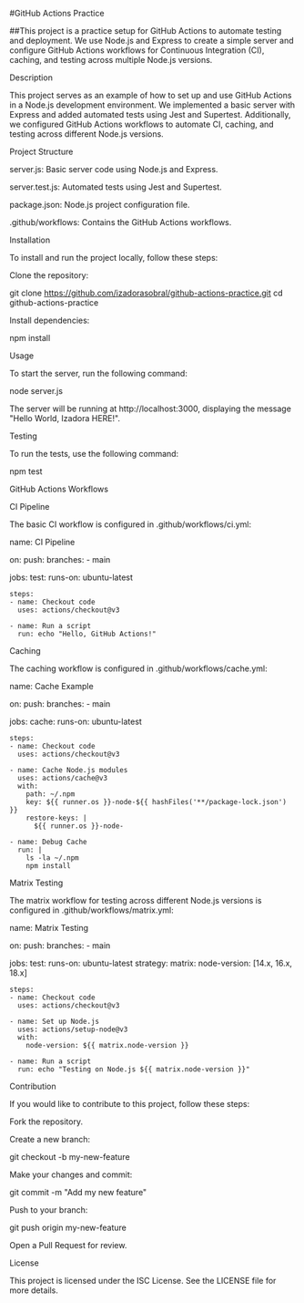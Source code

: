 #GitHub Actions Practice

##This project is a practice setup for GitHub Actions to automate testing and deployment. We use Node.js and Express to create a simple server and configure GitHub Actions workflows for Continuous Integration (CI), caching, and testing across multiple Node.js versions.

Description

This project serves as an example of how to set up and use GitHub Actions in a Node.js development environment. We implemented a basic server with Express and added automated tests using Jest and Supertest. Additionally, we configured GitHub Actions workflows to automate CI, caching, and testing across different Node.js versions.

Project Structure

server.js: Basic server code using Node.js and Express.

server.test.js: Automated tests using Jest and Supertest.

package.json: Node.js project configuration file.

.github/workflows: Contains the GitHub Actions workflows.

Installation

To install and run the project locally, follow these steps:

Clone the repository:

git clone https://github.com/izadorasobral/github-actions-practice.git
cd github-actions-practice

Install dependencies:

npm install

Usage

To start the server, run the following command:

node server.js

The server will be running at http://localhost:3000, displaying the message "Hello World, Izadora HERE!".

Testing

To run the tests, use the following command:

npm test

GitHub Actions Workflows

CI Pipeline

The basic CI workflow is configured in .github/workflows/ci.yml:

name: CI Pipeline

on:
  push:
    branches:
      - main

jobs:
  test:
    runs-on: ubuntu-latest

    steps:
    - name: Checkout code
      uses: actions/checkout@v3

    - name: Run a script
      run: echo "Hello, GitHub Actions!"

Caching

The caching workflow is configured in .github/workflows/cache.yml:

name: Cache Example

on:
  push:
    branches:
      - main

jobs:
  cache:
    runs-on: ubuntu-latest

    steps:
    - name: Checkout code
      uses: actions/checkout@v3

    - name: Cache Node.js modules
      uses: actions/cache@v3
      with:
        path: ~/.npm
        key: ${{ runner.os }}-node-${{ hashFiles('**/package-lock.json') }}
        restore-keys: |
          ${{ runner.os }}-node-

    - name: Debug Cache
      run: |
        ls -la ~/.npm
        npm install

Matrix Testing

The matrix workflow for testing across different Node.js versions is configured in .github/workflows/matrix.yml:

name: Matrix Testing

on:
  push:
    branches:
      - main

jobs:
  test:
    runs-on: ubuntu-latest
    strategy:
      matrix:
        node-version: [14.x, 16.x, 18.x]

    steps:
    - name: Checkout code
      uses: actions/checkout@v3

    - name: Set up Node.js
      uses: actions/setup-node@v3
      with:
        node-version: ${{ matrix.node-version }}

    - name: Run a script
      run: echo "Testing on Node.js ${{ matrix.node-version }}"

Contribution

If you would like to contribute to this project, follow these steps:

Fork the repository.

Create a new branch:

git checkout -b my-new-feature

Make your changes and commit:

git commit -m "Add my new feature"

Push to your branch:

git push origin my-new-feature

Open a Pull Request for review.

License

This project is licensed under the ISC License. See the LICENSE file for more details.
